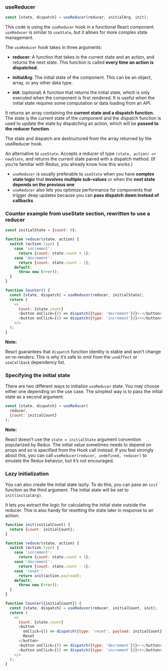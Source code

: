### useReducer

```js
const [state, dispatch] = useReducer(reducer, initialArg, init);
```

This code is using the `useReducer` hook in a functional React component. `useReducer` is similar to `useState`, but it allows for more complex state management.

The `useReducer` hook takes in three arguments:

* **reducer**: A function that takes in the current state and an action, and returns the next state. This function is called **every time an action is dispatched**.

* **initialArg**: The initial state of the component. This can be an object, array, or any other data type.

* **init**: (optional) A function that returns the initial state, which is only executed when the component is first rendered. It is useful when the initial state requires some computation or data loading from an API.

It returns an array containing the **current state and a dispatch function**. The state is the current state of the component and the dispatch function is used to update the state by dispatching an action, which will be **passed to the reducer function**.

The state and dispatch are destructured from the array returned by the useReducer hook.

An alternative to `useState`. Accepts a reducer of type `(state, action) => newState`, and returns the current state paired with a dispatch method. (If you’re familiar with Redux, you already know how this works.)

* `useReducer` is usually preferable to `useState` when you have **complex state logic** that **involves multiple sub-values** or when the **next state depends on the previous one**
* `useReducer` also lets you optimize performance for components that trigger deep updates because you can **pass dispatch down instead of callbacks**

### Counter example from useState section, rewritten to use a reducer

```js
const initialState = {count: 0};

function reducer(state, action) {
  switch (action.type) {
    case 'increment':
      return {count: state.count + 1};
    case 'decrement':
      return {count: state.count - 1};
    default:
      throw new Error();
  }
}

function Counter() {
  const [state, dispatch] = useReducer(reducer, initialState);
  return (
    <>
      Count: {state.count}
      <button onClick={() => dispatch({type: 'decrement'})}>-</button>
      <button onClick={() => dispatch({type: 'increment'})}>+</button>
    </>
  );
}
```

**Note:**  

React guarantees that `dispatch` function identity is stable and won’t change on re-renders. This is why it’s safe to omit from the `useEffect` or `useCallback` dependency list.

### Specifying the initial state

There are two different ways to initialize `useReducer` state. You may choose either one depending on the use case. The simplest way is to pass the initial state as a second argument:

```js
const [state, dispatch] = useReducer(
  reducer,
  {count: initialCount}
);
```

**Note:**  

React doesn’t use the `state = initialState` argument convention popularized by Redux. The initial value sometimes needs to depend on props and so is specified from the Hook call instead. If you feel strongly about this, you can call `useReducer(reducer, undefined, reducer)` to emulate the Redux behavior, but it’s not encouraged.

### Lazy initialization

You can also create the initial state lazily. To do this, you can pass an `init` function as the third argument. The initial state will be set to `init(initialArg)`.

It lets you extract the logic for calculating the initial state outside the reducer. This is also handy for resetting the state later in response to an action:

```js
function init(initialCount) {
  return {count: initialCount};
}

function reducer(state, action) {
  switch (action.type) {
    case 'increment':
      return {count: state.count + 1};
    case 'decrement':
      return {count: state.count - 1};
    case 'reset':
      return init(action.payload);
    default:
      throw new Error();
  }
}

function Counter({initialCount}) {
  const [state, dispatch] = useReducer(reducer, initialCount, init);
  return (
    <>
      Count: {state.count}
      <button
        onClick={() => dispatch({type: 'reset', payload: initialCount})}>
        Reset
      </button>
      <button onClick={() => dispatch({type: 'decrement'})}>-</button>
      <button onClick={() => dispatch({type: 'increment'})}>+</button>
    </>
  );
}

```
